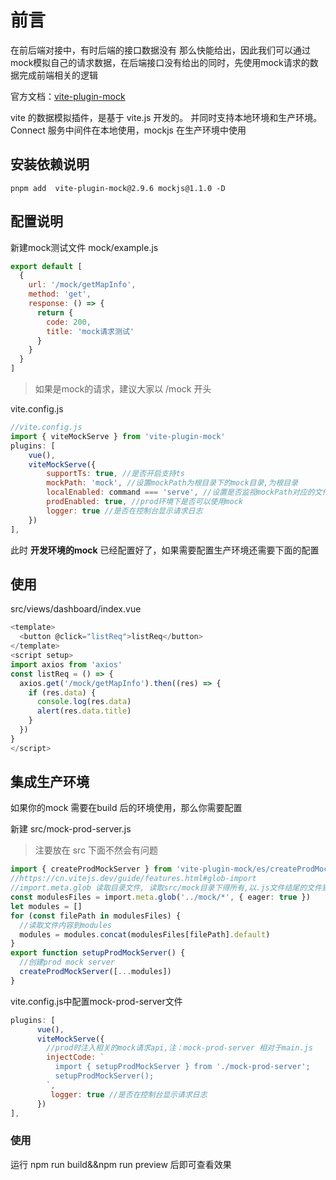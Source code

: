 # 前言

在前后端对接中，有时后端的接口数据没有 那么快能给出，因此我们可以通过mock模拟自己的请求数据，在后端接口没有给出的同时，先使用mock请求的数据完成前端相关的逻辑

官方文档：[vite-plugin-mock](https://github.com/anncwb/vite-plugin-mock/blob/HEAD/README.zh_CN.md)

vite 的数据模拟插件，是基于 vite.js 开发的。 并同时支持本地环境和生产环境。 Connect 服务中间件在本地使用，mockjs 在生产环境中使用



## 安装依赖说明

```shell
pnpm add  vite-plugin-mock@2.9.6 mockjs@1.1.0 -D
```

## 配置说明

新建mock测试文件   mock/example.js

```javascript
export default [
  {
    url: '/mock/getMapInfo',
    method: 'get',
    response: () => {
      return {
        code: 200,
        title: 'mock请求测试'
      }
    }
  }
]
```

>如果是mock的请求，建议大家以 /mock 开头

vite.config.js

```javascript
//vite.config.js
import { viteMockServe } from 'vite-plugin-mock'
plugins: [
    vue(),
    viteMockServe({
        supportTs: true, //是否开启支持ts
        mockPath: 'mock', //设置mockPath为根目录下的mock目录,为根目录
        localEnabled: command === 'serve', //设置是否监视mockPath对应的文件夹内文件中的更改
        prodEnabled: true, //prod环境下是否可以使用mock
        logger: true //是否在控制台显示请求日志
    })
],
```

此时 **开发环境的mock** 已经配置好了，如果需要配置生产环境还需要下面的配置

## 使用

src/views/dashboard/index.vue

```javascript
<template>
  <button @click="listReq">listReq</button>
</template>
<script setup>
import axios from 'axios'
const listReq = () => {
  axios.get('/mock/getMapInfo').then((res) => {
    if (res.data) {
      console.log(res.data)
      alert(res.data.title)
    }
  })
}
</script>
```





## 集成生产环境

如果你的mock 需要在build 后的环境使用，那么你需要配置

新建 src/mock-prod-server.js

>注要放在 src 下面不然会有问题

```typescript
import { createProdMockServer } from 'vite-plugin-mock/es/createProdMockServer'
//https://cn.vitejs.dev/guide/features.html#glob-import
//import.meta.glob 读取目录文件, 读取src/mock目录下得所有,以.js文件结尾的文件到modulesFiles中
const modulesFiles = import.meta.glob('../mock/*', { eager: true })
let modules = []
for (const filePath in modulesFiles) {
  //读取文件内容到modules
  modules = modules.concat(modulesFiles[filePath].default)
}
export function setupProdMockServer() {
  //创建prod mock server
  createProdMockServer([...modules])
}
```

vite.config.js中配置mock-prod-server文件

```javascript
plugins: [
      vue(),
      viteMockServe({
        //prod时注入相关的mock请求api,注：mock-prod-server 相对于main.js
        injectCode: ` 
          import { setupProdMockServer } from './mock-prod-server';
          setupProdMockServer();
        `,
         logger: true //是否在控制台显示请求日志
      })
],
```

### 使用

运行  npm run build&&npm run preview   后即可查看效果
